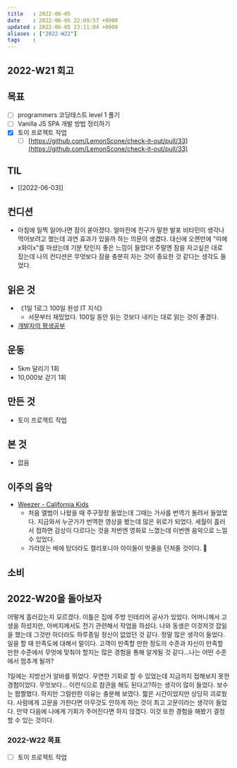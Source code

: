 ```yaml
---
title   : 2022-06-05
date    : 2022-06-05 22:09:57 +0900
updated : 2022-06-05 23:11:04 +0900
aliases : ["2022-W22"] 
tags    : 
---
```

## 2022-W21 회고

## 목표
- [ ] programmers 코딩테스트 level 1 풀기
- [ ] Vanilla JS SPA 개발 방법 정리하기
- [x] 토이 프로젝트 작업
	- [ ] [https://github.com/LemonScone/check-it-out/pull/33](https://github.com/LemonScone/check-it-out/pull/33)

## TIL
- [[2022-06-03]]

## 컨디션
- 아침에 일찍 일어나면 잠이 쏟아졌다. 얼마전에 친구가 말한 발포 비타민이 생각나 먹어보려고 했는데 과연 효과가 있을까 하는 의문이 생겼다. 대신에 오랜만에 "미에x화이x"를 마셨는데 기분 탓인지 좋은 느낌이 들었다! 주말엔 잠을 자고싶은 대로 잤는데 나의 컨디션은 무엇보다 잠을 충분히 자는 것이 중요한 것 같다는 생각도 들었다.

## 읽은 것
- 《1일 1로그 100일 완성 IT 지식》
	- 서문부터 재밌었다. 100일 동안 읽는 것보다 내키는 대로 읽는 것이 좋겠다.
- [개발자의 평생공부](https://zdnet.co.kr/view/?no=20170616090644)

## 운동
- 5km 달리기 1회
- 10,000보 걷기 1회

## 만든 것
- 토이 프로젝트 작업

## 본 것
- 없음


## 이주의 음악
- [Weezer - California Kids](https://youtu.be/bV8LZh_zEr0)
	- 처음 앨범이 나왔을 때 주구장창 들었는데 그때는 가사를 번역기 돌려서 들었었다. 지금와서 누군가가 번역한 영상을 봤는데 많은 위로가 되었다. 세월이 흘러서 접하면 감상이 다르다는 것을 저번엔 영화로 느꼈는데 이번엔 음악으로 느낄 수 있었다.
	- 가라앉는 배에 탔더라도 캘리포니아 아이들이 밧줄을 던져줄 것이다. 🛟

## 소비

## 2022-W20을 돌아보자
어떻게 흘러갔는지 모르겠다. 이틀은 집에 주방 인테리어 공사가 있었다. 어머니께서 고생을 하셨지만, 아버지께서도 전기 관련해서 작업을 하셨다. 나와 동생은 이것저것 잡일을 했는데 그것만 하더라도 하루종일 정신이 없었던 것 같다. 정말 많은 생각이 들었다. 일을 할 때 만족도에 대해서 말이다. 고객이 만족할 만한 정도의 수준과 자신이 만족할 만한 수준에서 무엇에 맞춰야 할지는 많은 경험을 통해 알게될 것 같다...나는 어떤 수준에서 멈추게 될까?

1일에는 지방선거 알바를 뛰었다. 우연한 기회로 할 수 있었는데 지금까지 접해보지 못한 경험이었다. 무엇보다... 이런식으로 참관을 해도 된다고?하는 생각이 많이 들었다. 보수는 짭짤했다. 하지만 그럴만한 이유는 충분해 보였다. 짧은 시간이었지만 상당히 괴로웠다. 사람에게 고문을 가한다면 아무것도 안하게 하는 것이 최고 고문이라는 생각이 들었다. 만약 다음에 나에게 기회가 주어진다면 하지 않겠다. 이것 또한 경험을 해봤기 결정할 수 있는 것이다.


### 2022-W22 목표
- [ ] 토이 프로젝트 작업